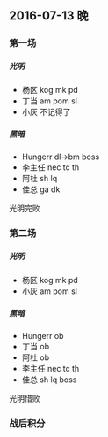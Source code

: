 ## 2016-07-13 晚

### 第一场

##### 光明

- 杨区 kog mk pd
- 丁当 am pom sl
- 小灰 不记得了

##### 黑暗

- Hungerr dl->bm boss
- 李主任  nec tc th
- 阿杜    sh lq
- 佳总    ga dk

光明完败


### 第二场

##### 光明

- 杨区 kog mk pd
- 小灰 am pom sl

##### 黑暗

- Hungerr ob
- 丁当 ob
- 阿杜    ob
- 李主任  nec tc th
- 佳总    sh lq boss

光明惜败


### 战后积分

